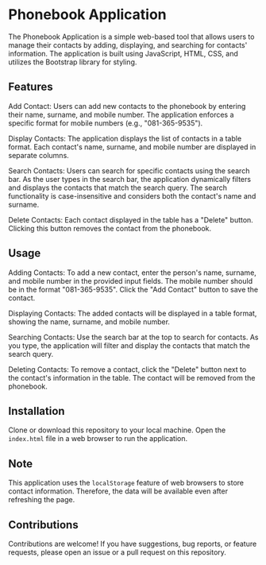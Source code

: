 # Phonebook Application
The Phonebook Application is a simple web-based tool that allows users to manage their contacts by adding, displaying, and searching for contacts' information. The application is built using JavaScript, HTML, CSS, and utilizes the Bootstrap library for styling.

## Features
Add Contact: Users can add new contacts to the phonebook by entering their name, surname, and mobile number. The application enforces a specific format for mobile numbers (e.g., "081-365-9535").

Display Contacts: The application displays the list of contacts in a table format. Each contact's name, surname, and mobile number are displayed in separate columns.

Search Contacts: Users can search for specific contacts using the search bar. As the user types in the search bar, the application dynamically filters and displays the contacts that match the search query. The search functionality is case-insensitive and considers both the contact's name and surname.

Delete Contacts: Each contact displayed in the table has a "Delete" button. Clicking this button removes the contact from the phonebook.

## Usage
Adding Contacts: To add a new contact, enter the person's name, surname, and mobile number in the provided input fields. The mobile number should be in the format "081-365-9535". Click the "Add Contact" button to save the contact.

Displaying Contacts: The added contacts will be displayed in a table format, showing the name, surname, and mobile number.

Searching Contacts: Use the search bar at the top to search for contacts. As you type, the application will filter and display the contacts that match the search query.

Deleting Contacts: To remove a contact, click the "Delete" button next to the contact's information in the table. The contact will be removed from the phonebook.

## Installation
Clone or download this repository to your local machine.
Open the `index.html` file in a web browser to run the application.

## Note
This application uses the `localStorage` feature of web browsers to store contact information. Therefore, the data will be available even after refreshing the page.

## Contributions
Contributions are welcome! If you have suggestions, bug reports, or feature requests, please open an issue or a pull request on this repository.

